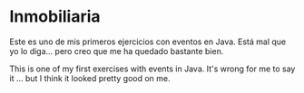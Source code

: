 # Inmobiliaria

Este es uno de mis primeros ejercicios con eventos en Java. Está mal que yo lo diga... pero creo que me ha quedado bastante bien.

This is one of my first exercises with events in Java. It's wrong for me to say it ... but I think it looked pretty good on me.

